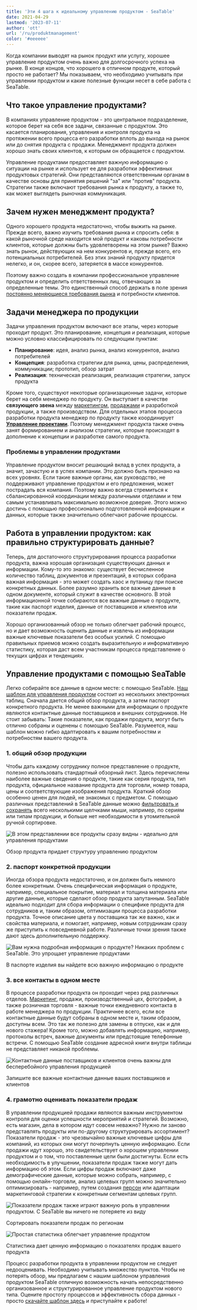 ```yaml
---
title: 'Эти 4 шага к идеальному управлению продуктом - SeaTable'
date: 2021-04-29
lastmod: '2023-07-11'
author: 'ott'
url: '/ru/produktmanagement'
color: '#eeeeee'
---
```


Когда компании выводят на рынок продукт или услугу, хорошее управление продуктом очень важно для долгосрочного успеха на рынке. В конце концов, что хорошего в отличном продукте, который просто не работает? Мы показываем, что необходимо учитывать при управлении продуктом и какие полезные функции несет в себе работа с SeaTable.

## Что такое управление продуктами?

В компаниях управление продуктом - это центральное подразделение, которое берет на себя все задачи, связанные с продуктом. Это касается планирования, управления и контроля продукта на протяжении всего процесса его разработки вплоть до выхода на рынок или до снятия продукта с продажи. Менеджмент продукта должен хорошо знать своих клиентов, к которым он обращается с продуктом.

Управление продуктами предоставляет важную информацию о ситуации на рынке и использует ее для разработки эффективных продуктовых стратегий. Они представляются ответственным органам в качестве основы для принятия решений "за" или "против" продукта. Стратегии также включают требования рынка к продукту, а также то, как может выглядеть рыночная коммуникация.

## Зачем нужен менеджмент продукта?

Одного хорошего продукта недостаточно, чтобы выжить на рынке. Прежде всего, важно изучить требования рынка и спросить себя: в какой рыночной среде находится мой продукт и каковы потребности клиентов, которые должны быть удовлетворены на этом рынке? Важно знать рынок, действующих на нем конкурентов и, прежде всего, его потенциальных потребителей. Без этих знаний продукту придется нелегко, и он, скорее всего, затеряется в массе конкурентов.

Поэтому важно создать в компании профессиональное управление продуктом и определить ответственных лиц, отвечающих за определенные темы. Это единственный способ держать в поле зрения [постоянно меняющиеся требования рынка](https://www.reckliesmp.de/veraenderungen-im-markt/) и потребности клиентов.

## Задачи менеджера по продукции

Задачи управления продуктом включают все этапы, через которые проходит продукт. Это планирование, концепция и реализация, которые можно условно классифицировать по следующим пунктам:

- **Планирование**: идея, анализ рынка, анализ конкурентов, анализ потребителей
- **Концепция**: разработка стратегии для рынка, цены, распределения, коммуникации; прототип, обзор затрат
- **Реализация**: техническая реализация, реализация стратегии, запуск продукта

Кроме того, существуют некоторые организационные задачи, которые берет на себя менеджер по продукту. Он выступает в качестве **связующего звена** между [маркетингом](https://seatable.io/ru/marketing/), [продажами](https://seatable.io/ru/vertrieb/) и разработкой продукции, а также производством. Для отдельных этапов процесса разработки продукта менеджер по продукту также координирует **[Управление проектами](https://seatable.io/ru/projektmanagement/)**. Поэтому менеджмент продукта также очень занят формированием и анализом стратегии, которые происходят в дополнение к концепции и разработке самого продукта.

### Проблемы в управлении продуктами

Управление продуктом вносит решающий вклад в успех продукта, а значит, зачастую и в успех компании. Это должно быть признано на всех уровнях. Если такие важные органы, как руководство, не поддерживают управление продуктом и его предложения, может пострадать вся компания. Поэтому важно всегда стремиться к сбалансированной координации между различными отделами и тем самым устанавливать максимально возможное доверие. Этого можно достичь с помощью профессионально подготовленной информации и данных, которые также значительно облегчают рабочие процессы.

## Работа в управлении продуктом: как правильно структурировать данные?

Теперь, для достаточного структурирования процесса разработки продукта, важна хорошая организация существующих данных и информации. Кому-то это знакомо: существует бесчисленное количество таблиц, документов и презентаций, в которых собрана важная информация - это может создать хаос и путаницу при поиске конкретных данных. Более разумно хранить все важные данные в одном документе, который служит в качестве основного. В этой информационной точке собираются все важные данные о продукте, такие как паспорт изделия, данные от поставщиков и клиентов или показатели продаж.

Хорошо организованный обзор не только облегчает рабочий процесс, но и дает возможность оценить данные и извлечь из информации важные ключевые показатели без особых усилий. С помощью правильных приемов можно создать выразительную и информативную статистику, которая даст всем участникам процесса представление о текущих цифрах и тенденциях.

## Управление продуктами с помощью SeaTable

Легко собирайте все данные в одном месте: с помощью SeaTable. [Наш шаблон для управления продуктом](https://seatable.io/ru/vorlage/mo8j3bg_qqkig0v-xx2fmq/) состоит из нескольких электронных таблиц. Сначала дается общий обзор продукта, а затем паспорт конкретного продукта. Не менее важными для информации о продукте являются контактные данные поставщиков и внешних сотрудников. Не стоит забывать: Такие показатели, как продажи продукта, могут быть отлично собраны и оценены с помощью SeaTable. Разумеется, наш шаблон можно гибко адаптировать к вашим потребностям и потребностям вашего продукта.

### 1\. общий обзор продукции

Чтобы дать каждому сотруднику полное представление о продукте, полезно использовать стандартный обзорный лист. Здесь перечислены наиболее важные сведения о продукте, такие как серия продукта, тип продукта, официальное название продукта для торговли, номер товара, цены и соответствующие изображения продукта. Краткий обзор особенно ценен для людей, не знакомых с предметом. С помощью различных представлений в SeaTable данные можно [фильтровать и сохранять](https://seatable.io/ru/docs/handbuch/seatable-nutzen/gruppierung-sortierung-filter/) всего несколькими щелчками мыши, например, по сериям или типам продукции, и больше нет необходимости в утомительной ручной сортировке.

![В этом представлении все продукты сразу видны - идеально для управления продуктами](images/Range-View_2.jpg)

Обзор продукта придает структуру управлению продуктом

### 2\. паспорт конкретной продукции

Иногда обзора продукта недостаточно, и он должен быть немного более конкретным. Очень специфическая информация о продукте, например, специальное покрытие, материал и толщина материала или другие данные, которые сделают обзор продукта запутанным. SeaTable идеально подходит для сбора информации о специфике продукта для сотрудников и, таким образом, оптимизации процесса разработки продукта. Точное описание цвета у поставщика так же важно, как и свойства материала, и помогает, например, новым сотрудникам сразу же приступить к повседневной работе. Различные точки зрения также дают здесь дополнительную поддержку.

![Вам нужна подробная информация о продукте? Никаких проблем с SeaTable. Это упрощает управление продуктами](images/Product-Data_1.jpg)

В паспорте изделия вы найдете всю важную информацию о продукте

### 3\. все контакты в одном месте

В процессе разработки продукта он проходит через ряд различных отделов. [Маркетинг](https://seatable.io/ru/marketing/), продажи, производственный цех, фотография, а также розничная торговля - важные точки ежедневного контакта в работе менеджера по продукции. Практичнее всего, если все контактные данные будут собраны в одном месте и, таким образом, доступны всем. Это так же полезно для замены в отпуске, как и для нового стажера! Кроме того, можно добавлять информацию, например, протоколы встреч, важные документы или предстоящие телефонные встречи. С помощью SeaTable создание адресной книги внутри таблицы не представляет никакой проблемы.

![Контактные данные поставщиков и клиентов очень важны для бесперебойного управления продукцией](images/Suppliers-and-Contacts.jpg)

Запишите все важные контактные данные ваших поставщиков и клиентов

### 4\. грамотно оценивать показатели продаж

В управлении продукцией продажи являются важным инструментом контроля для оценки успешности мероприятий и стратегий. Возможно, есть магазин, дела в котором идут совсем неважно? Нужно ли заново представлять продукты или по-другому структурировать ассортимент? Показатели продаж - это чрезвычайно важные ключевые цифры для компаний, из которых они могут почерпнуть ценную информацию. Если продажи идут хорошо, это свидетельствует о хорошем управлении продуктом и о том, что поставленные цели были достигнуты. Если есть необходимость в улучшении, показатели продаж также могут дать информацию об этом. Если цифры продаж включают даже демографические данные, которые можно собрать, например, с помощью онлайн-торговли, анализ целевых групп можно значительно оптимизировать - например, путем создания [персон](https://www.reachx.de/6-punkte-anleitung-zur-erstellung-individueller-personas/) или адаптации маркетинговой стратегии к конкретным сегментам целевых групп.

![Показатели продаж также играют важную роль в управлении продуктом. С SeaTable вы ничего не потеряете из виду](images/Sales_1.jpg)

Сортировать показатели продаж по регионам

![Простая статистика облегчает управление продуктом](images/Statistics-1.jpg)

Статистика дает ценную информацию о показателях продаж вашего продукта

Процесс разработки продукта в управлении продуктом не следует недооценивать. Необходимо учитывать множество пунктов. Чтобы не потерять обзор, мы предлагаем с нашим шаблоном управления продуктом SeaTable отличную возможность начать непосредственно организованное и структурированное управление продуктом нового типа. Оцените простоту процессов и эффективность сбора данных - просто [скачайте шаблон здесь](https://seatable.io/ru/vorlage/mo8j3bg_qqkig0v-xx2fmq/) и приступайте к работе!
